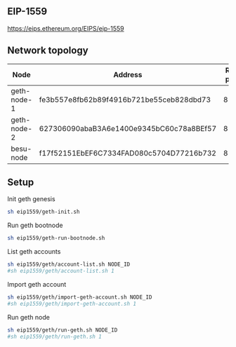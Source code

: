 ## EIP-1559

https://eips.ethereum.org/EIPS/eip-1559

## Network topology

| Node        | Address                                  | RPC port | P2P port |
| ----------- | ---------------------------------------- | -------- | -------- |
| geth-node-1 | fe3b557e8fb62b89f4916b721be55ceb828dbd73 | 8545     | 30303    |
| geth-node-2 | 627306090abaB3A6e1400e9345bC60c78a8BEf57 | 8546     | 30304    |
| besu-node   | f17f52151EbEF6C7334FAD080c5704D77216b732 | 8547     | 30305    |

## Setup


Init geth genesis
```sh
sh eip1559/geth-init.sh
```

Run geth bootnode
```sh
sh eip1559/geth-run-bootnode.sh
```

List geth accounts
```sh
sh eip1559/geth/account-list.sh NODE_ID
#sh eip1559/geth/account-list.sh 1
```

Import geth account
```sh
sh eip1559/geth/import-geth-account.sh NODE_ID
#sh eip1559/geth/import-geth-account.sh 1
```

Run geth node
```sh
sh eip1559/geth/run-geth.sh NODE_ID
#sh eip1559/geth/run-geth.sh 1
```

